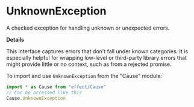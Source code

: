 # UnknownException

A checked exception for handling unknown or unexpected errors.

**Details**

This interface captures errors that don't fall under known categories. It is
especially helpful for wrapping low-level or third-party library errors that
might provide little or no context, such as from a rejected promise.

To import and use `UnknownException` from the "Cause" module:

```ts
import * as Cause from "effect/Cause"
// Can be accessed like this
Cause.UnknownException
```
